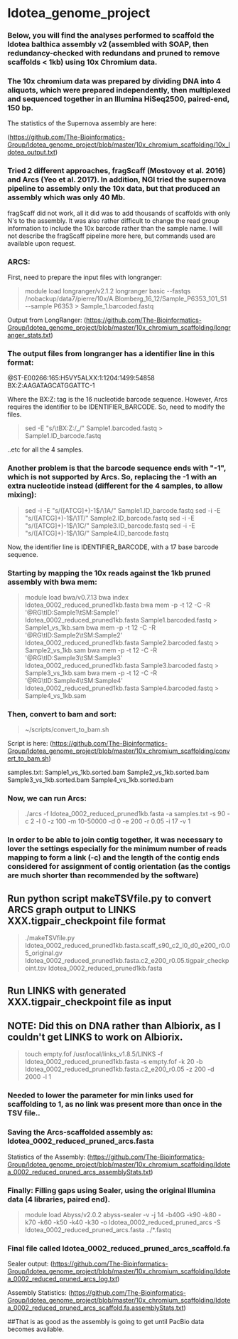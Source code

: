 # Idotea_genome_project
### Below, you will find the analyses performed to scaffold the Idotea balthica assembly v2 (assembled with SOAP, then redundancy-checked with redundans and pruned to remove scaffolds < 1kb) using 10x Chromium data.

### The 10x chromium data was prepared by dividing DNA into 4 aliquots, which were prepared independently, then multiplexed and sequenced together in an Illumina HiSeq2500, paired-end, 150 bp. 

The statistics of the Supernova assembly are here:

(https://github.com/The-Bioinformatics-Group/Idotea_genome_project/blob/master/10x_chromium_scaffolding/10x_Idotea_output.txt)


### Tried 2 different approaches, fragScaff (Mostovoy et al. 2016) and Arcs (Yeo et al. 2017). In addition, NGI tried the supernova pipeline to assembly only the 10x data, but that produced an assembly which was only 40 Mb. 

fragScaff did not work, all it did was to add thousands of scaffolds with only N's to the assembly. It was also rather difficult to change the read group information to include the 10x barcode rather than the sample name. 
I will not describe the fragScaff pipeline more here, but commands used are available upon request.

### ARCS:

First, need to prepare the input files with longranger:

>module load longranger/v2.1.2
>longranger basic --fastqs /nobackup/data7/pierre/10x/A.Blomberg_16_12/Sample_P6353_101_S1 --sample P6353 > Sample_1.barcoded.fastq

Output from LongRanger:
(https://github.com/The-Bioinformatics-Group/Idotea_genome_project/blob/master/10x_chromium_scaffolding/longranger_stats.txt)

### The output files from longranger has a identifier line in this format:

@ST-E00266:165:H5VY5ALXX:1:1204:1499:54858 BX:Z:AAGATAGCATGGATTC-1

Where the BX:Z: tag is the 16 nucleotide barcode sequence. However, Arcs requires the identifier to be IDENTIFIER_BARCODE. So, need to modify the files.

>sed -E "s/\tBX:Z:/_/" Sample1.barcoded.fastq > Sample1.ID_barcode.fastq

..etc for all the 4 samples.

### Another problem is that the barcode sequence ends with "-1", which is not supported by Arcs. So, replacing the -1 with an extra nucleotide instead (different for the 4 samples, to allow mixing):

>sed -i -E "s/([ATCG]+)-1$/\1A/" Sample1.ID_barcode.fastq
>sed -i -E "s/([ATCG]+)-1$/\1T/" Sample2.ID_barcode.fastq
>sed -i -E "s/([ATCG]+)-1$/\1C/" Sample3.ID_barcode.fastq
>sed -i -E "s/([ATCG]+)-1$/\1G/" Sample4.ID_barcode.fastq

Now, the identifier line is IDENTIFIER_BARCODE, with a 17 base barcode sequence. 

### Starting by mapping the 10x reads against the 1kb pruned assembly with bwa mem:

>module load bwa/v0.7.13
>bwa index Idotea_0002_reduced_pruned1kb.fasta
>bwa mem -p -t 12 -C -R '@RG\tID:Sample1\tSM:Sample1' Idotea_0002_reduced_pruned1kb.fasta Sample1.barcoded.fastq > Sample1_vs_1kb.sam
>bwa mem -p -t 12 -C -R '@RG\tID:Sample2\tSM:Sample2' Idotea_0002_reduced_pruned1kb.fasta Sample2.barcoded.fastq > Sample2_vs_1kb.sam
>bwa mem -p -t 12 -C -R '@RG\tID:Sample3\tSM:Sample3' Idotea_0002_reduced_pruned1kb.fasta Sample3.barcoded.fastq > Sample3_vs_1kb.sam
>bwa mem -p -t 12 -C -R '@RG\tID:Sample4\tSM:Sample4' Idotea_0002_reduced_pruned1kb.fasta Sample4.barcoded.fastq > Sample4_vs_1kb.sam

### Then, convert to bam and sort:

>~/scripts/convert_to_bam.sh

Script is here: 
(https://github.com/The-Bioinformatics-Group/Idotea_genome_project/blob/master/10x_chromium_scaffolding/convert_to_bam.sh)

samples.txt:
Sample1_vs_1kb.sorted.bam
Sample2_vs_1kb.sorted.bam
Sample3_vs_1kb.sorted.bam
Sample4_vs_1kb.sorted.bam

### Now, we can run Arcs:

>./arcs -f Idotea_0002_reduced_pruned1kb.fasta -a samples.txt -s 90 -c 2 -l 0 -z 100 -m 10-50000 -d 0 -e 200 -r 0.05 -i 17 -v 1

### In order to be able to join contig together, it was necessary to lover the settings especially for the minimum number of reads mapping to form a link (-c) and the length of the contig ends considered for assignment of contig orientation (as the contigs are much shorter than recommended by the software) 

## Run python script makeTSVfile.py to convert ARCS graph output to LINKS XXX.tigpair_checkpoint file format

>./makeTSVfile.py Idotea_0002_reduced_pruned1kb.fasta.scaff_s90_c2_l0_d0_e200_r0.05_original.gv Idotea_0002_reduced_pruned1kb.fasta.c2_e200_r0.05.tigpair_checkpoint.tsv Idotea_0002_reduced_pruned1kb.fasta

## Run LINKS with generated XXX.tigpair_checkpoint file as input
## NOTE: Did this on DNA rather than Albiorix, as I couldn't get LINKS to work on Albiorix.

>touch empty.fof
>/usr/local/links_v1.8.5/LINKS -f Idotea_0002_reduced_pruned1kb.fasta -s empty.fof -k 20 -b Idotea_0002_reduced_pruned1kb.fasta.c2_e200_r0.05 -z 200 -d 2000 -l 1

### Needed to lower the parameter for min links used for scaffolding to 1, as no link was present more than once in the TSV file..

### Saving the Arcs-scaffolded assembly as: Idotea_0002_reduced_pruned_arcs.fasta

Statistics of the Assembly:
(https://github.com/The-Bioinformatics-Group/Idotea_genome_project/blob/master/10x_chromium_scaffolding/Idotea_0002_reduced_pruned_arcs_assemblyStats.txt)


### Finally: Filling gaps using Sealer, using the original Illumina data (4 libraries, paired end).

>module load Abyss/v2.0.2
>abyss-sealer -v -j 14 -b40G -k90 -k80 -k70 -k60 -k50 -k40 -k30 -o Idotea_0002_reduced_pruned_arcs -S Idotea_0002_reduced_pruned_arcs.fasta ../*.fastq

### Final file called Idotea_0002_reduced_pruned_arcs_scaffold.fa 

Sealer output: 
(https://github.com/The-Bioinformatics-Group/Idotea_genome_project/blob/master/10x_chromium_scaffolding/Idotea_0002_reduced_pruned_arcs_log.txt)

Assembly Statistics:
(https://github.com/The-Bioinformatics-Group/Idotea_genome_project/blob/master/10x_chromium_scaffolding/Idotea_0002_reduced_pruned_arcs_scaffold.fa.assemblyStats.txt)

##That is as good as the assembly is going to get until PacBio data becomes available.
